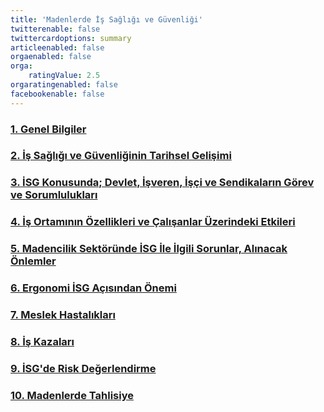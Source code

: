 ```yaml
---
title: 'Madenlerde İş Sağlığı ve Güvenliği'
twitterenable: false
twittercardoptions: summary
articleenabled: false
orgaenabled: false
orga:
    ratingValue: 2.5
orgaratingenabled: false
facebookenable: false
---
```


### [1. Genel Bilgiler](https://madenfakultesi.com/mad/madenlerde-is-sagligi-ve-guvenligi/genel-bilgiler.html)
### [2. İş Sağlığı ve Güvenliğinin Tarihsel Gelişimi](https://madenfakultesi.com/mad/madenlerde-is-sagligi-ve-guvenligi/is-sagligi-ve-guvenliginin-tarihsel-gelisimi.html)
### [3. İSG Konusunda; Devlet, İşveren, İşçi ve Sendikaların Görev ve Sorumlulukları](https://madenfakultesi.com/mad/madenlerde-is-sagligi-ve-guvenligi/isg-konusunda-devlet-isveren-isci-ve-sendikalarin-gorev-ve-sorumluluklari.html)
### [4. İş Ortamının Özellikleri ve Çalışanlar Üzerindeki Etkileri](https://madenfakultesi.com/mad/madenlerde-is-sagligi-ve-guvenligi/is-ortaminin-ozellikleri-ve-calisanlar-uzerindeki-etkileri.html)
### [5. Madencilik Sektöründe İSG İle İlgili Sorunlar, Alınacak Önlemler](https://madenfakultesi.com/mad/madenlerde-is-sagligi-ve-guvenligi/madencilik-sektorunde-isg-ile-ilgili-sorunlar-alinacak-onlemler.html)
### [6. Ergonomi İSG Açısından Önemi](https://madenfakultesi.com/mad/madenlerde-is-sagligi-ve-guvenligi/ergonomi-isg-acisindan-onemi.html)
### [7. Meslek Hastalıkları](https://madenfakultesi.com/mad/madenlerde-is-sagligi-ve-guvenligi/meslek-hastaliklari.html)
### [8. İş Kazaları](https://madenfakultesi.com/mad/madenlerde-is-sagligi-ve-guvenligi/is-kazalari.html)
### [9. İSG'de Risk Değerlendirme](https://madenfakultesi.com/mad/madenlerde-is-sagligi-ve-guvenligi/isgde-risk-degerlendirme.html)
### [10. Madenlerde Tahlisiye](https://madenfakultesi.com/mad/madenlerde-is-sagligi-ve-guvenligi/madenlerde-tahlisiye.html)